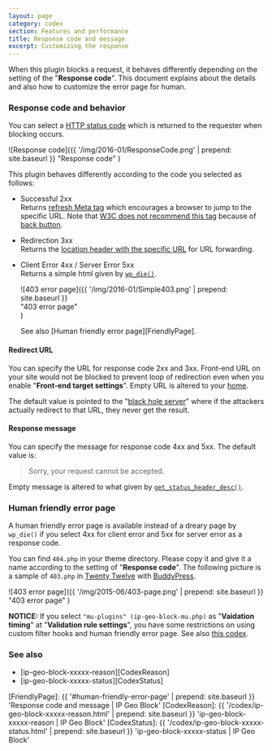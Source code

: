```yaml
---
layout: page
category: codex
section: Features and performance
title: Response code and message
excerpt: Customizing the response
---
```


When this plugin blocks a request, it behaves differently depending on the 
setting of the "**Response code**". This document explains about the details 
and also how to customize the error page for human.

<!--more-->

### Response code and behavior ###

You can select a [HTTP status code][StatusCode] which is returned to the 
requester when blocking occurs.

![Response code]({{ '/img/2016-01/ResponseCode.png' | prepend: site.baseurl }}
 "Response code"
)

This plugin behaves differently according to the code you selected as follows:

- Successful 2xx  
  Returns [refresh Meta tag][Refresh] which encourages a browser to jump to 
  the specific URL. Note that [W3C does not recommend this tag][W3C-Refresh] 
  because of [back button][RefreshIssue].

- Redirection 3xx  
  Returns the [location header with the specific URL][URL-redirect] for URL 
  forwarding.

- Client Error 4xx / Server Error 5xx  
  Returns a simple html given by [`wp_die()`][WP_DIE].  
  
  ![403 error page]({{ '/img/2016-01/Simple403.png' | prepend: site.baseurl }}  
   "403 error page"  
  )
  
  See also [Human friendly error page][FriendlyPage].

#### Redirect URL ####

You can specify the URL for response code 2xx and 3xx. Front-end URL on your 
site would not be blocked to prevent loop of redirection even when you enable 
"**Front-end target settings**". Empty URL is altered to your [home][HOME-URL].

The default value is pointed to the "[black hole server][BlackHole]" where 
if the attackers actually redirect to that URL, they never get the result.

#### Response message ####

You can specify the message for response code 4xx and 5xx. The default value 
is:

> Sorry, your request cannot be accepted.

Empty message is altered to what given by 
[`get_status_header_desc()`][GetStatus].

### Human friendly error page ###

A human friendly error page is available instead of a dreary page by `wp_die()`
if you select 4xx for client error and 5xx for server error as a response code.

You can find `404.php` in your theme directory. Please copy it and give it a 
name according to the setting of "**Response code**". The following picture is 
a sample of `403.php` in [Twenty Twelve][TwentyTwelve] with 
[BuddyPress][BuddyPress].

![403 error page]({{ '/img/2015-06/403-page.png' | prepend: site.baseurl }}
 "403 error page"
)

<div class="alert alert-warning">
	<strong>NOTICE:</strong>
	If you select <code>"mu-plugins" (ip-geo-block-mu.php)</code> as 
	"<strong>Vaidation timing</strong>" at 
	"<strong>Validation rule settings</strong>", you have some restrictions on 
	using custom filter hooks and human friendly error page. See also 
	<a href="/codex/validation-timing.html" title="Validation timing | IP Geo Block">this codex</a>.
</div>

### See also ###

- [ip-geo-block-xxxxx-reason][CodexReason]
- [ip-geo-block-xxxxx-status][CodexStatus]

[IP-Geo-Block]: https://wordpress.org/plugins/ip-geo-block/ "WordPress › IP Geo Block « WordPress Plugins"
[StatusCode]:   http://tools.ietf.org/html/rfc2616#section-10 "RFC 2616 - Hypertext Transfer Protocol -- HTTP/1.1"
[Refresh]:      http://stackoverflow.com/questions/283752/refresh-http-header "'Refresh' HTTP header - Stack Overflow"
[W3C-Refresh]:  https://www.w3.org/TR/WCAG10-HTML-TECHS/#meta-element "HTML Techniques for Web Content Accessibility Guidelines 1.0"
[RefreshIssue]: https://www.w3.org/QA/Tips/reback "Use standard redirects - don't break the back button! - Quality Web Tips"
[HOME-URL]:     https://codex.wordpress.org/Function_Reference/home_url "Function Reference/home url &laquo; WordPress Codex"
[BlackHole]:    http://blackhole.webpagetest.org/ "blackhole.webpagetest.org"
[WP_DIE]:       https://codex.wordpress.org/Function_Reference/wp_die "Function Reference/wp die « WordPress Codex"
[GetStatus]:    https://developer.wordpress.org/reference/functions/get_status_header_desc/ "WordPress › get_status_header_desc() | Function | WordPress Developer Resources"
[TwentyTwelve]: https://wordpress.org/themes/twentytwelve/ "WordPress › Twenty Twelve « Free WordPress Themes"
[URL-redirect]: https://en.wikipedia.org/wiki/URL_redirection#HTTP_status_codes_3xx "URL redirection - Wikipedia"
[BuddyPress]:   https://buddypress.org/ "BuddyPress.org"
[FriendlyPage]: {{ '#human-friendly-error-page'            | prepend: site.baseurl }} 'Response code and message | IP Geo Block'
[CodexReason]:  {{ '/codex/ip-geo-block-xxxxx-reason.html' | prepend: site.baseurl }} 'ip-geo-block-xxxxx-reason | IP Geo Block'
[CodexStatus]:  {{ '/codex/ip-geo-block-xxxxx-status.html' | prepend: site.baseurl }} 'ip-geo-block-xxxxx-status | IP Geo Block'
